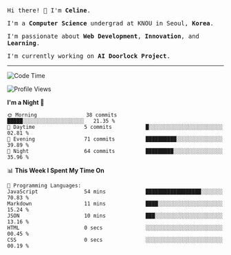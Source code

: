 <p><samp>Hi there! 👋 I'm <b>Celine</b>.</samp></p>
<p><samp>I'm a <b>Computer Science</b> undergrad at KNOU in Seoul, <b>Korea</b>.</samp></p>
<p><samp>I'm passionate about <b>Web Development</b>, <b>Innovation</b>, and <b>Learning</b>.</samp></p>
<p><samp>I'm currently working on <b>AI Doorlock Project</b>.</samp></p>
<hr>

<!--START_SECTION:celine-->
![Code Time](http://img.shields.io/badge/Code%20Time-54%20hrs%2010%20mins-blue)

![Profile Views](http://img.shields.io/badge/Profile%20Views-0-blue)

**I'm a Night 🦉** 

```text
🌞 Morning                38 commits          █████░░░░░░░░░░░░░░░░░░░░   21.35 % 
🌆 Daytime                5 commits           █░░░░░░░░░░░░░░░░░░░░░░░░   02.81 % 
🌃 Evening                71 commits          ██████████░░░░░░░░░░░░░░░   39.89 % 
🌙 Night                  64 commits          █████████░░░░░░░░░░░░░░░░   35.96 % 
```


📊 **This Week I Spent My Time On** 

```text
💬 Programming Languages: 
JavaScript               54 mins             ██████████████████░░░░░░░   70.83 % 
Markdown                 11 mins             ████░░░░░░░░░░░░░░░░░░░░░   15.24 % 
JSON                     10 mins             ███░░░░░░░░░░░░░░░░░░░░░░   13.16 % 
HTML                     0 secs              ░░░░░░░░░░░░░░░░░░░░░░░░░   00.45 % 
CSS                      0 secs              ░░░░░░░░░░░░░░░░░░░░░░░░░   00.19 % 
```


<!--END_SECTION:celine-->
